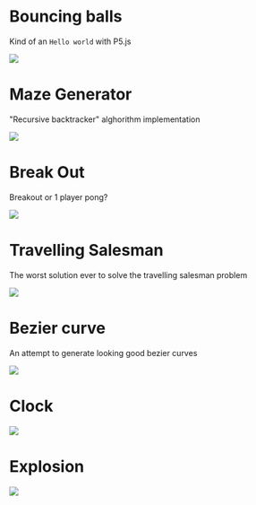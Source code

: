 # Bouncing balls
Kind of an `Hello world` with P5.js

![](BouncingBalls/bauncing_balls.gif)


# Maze Generator

"Recursive backtracker" alghorithm implementation

![](MazeGenerator/maze.gif)

# Break Out
Breakout or 1 player pong?

![](BreakOut/break_out.gif)

# Travelling Salesman
The worst solution ever to solve the travelling salesman problem

![](TravellingSalesman/travelling_salesman.gif)


# Bezier curve
An attempt to generate looking good bezier curves

![](Bezier/bezier.gif)


# Clock
![](Clock/clock.gif)

# Explosion
![](ExplodingBalls/explosion.gif)